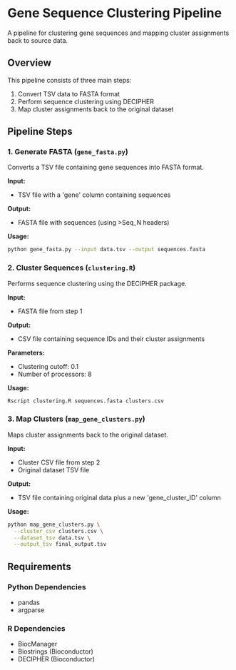 # Gene Sequence Clustering Pipeline

A pipeline for clustering gene sequences and mapping cluster assignments back to source data.

## Overview

This pipeline consists of three main steps:
1. Convert TSV data to FASTA format
2. Perform sequence clustering using DECIPHER
3. Map cluster assignments back to the original dataset

## Pipeline Steps

### 1. Generate FASTA (`gene_fasta.py`)

Converts a TSV file containing gene sequences into FASTA format.

**Input:** 
- TSV file with a 'gene' column containing sequences

**Output:** 
- FASTA file with sequences (using >Seq_N headers)

**Usage:**
```bash
python gene_fasta.py --input data.tsv --output sequences.fasta
```

### 2. Cluster Sequences (`clustering.R`)

Performs sequence clustering using the DECIPHER package.

**Input:** 
- FASTA file from step 1

**Output:** 
- CSV file containing sequence IDs and their cluster assignments

**Parameters:**
- Clustering cutoff: 0.1
- Number of processors: 8

**Usage:**
```bash
Rscript clustering.R sequences.fasta clusters.csv
```

### 3. Map Clusters (`map_gene_clusters.py`)

Maps cluster assignments back to the original dataset.

**Input:**
- Cluster CSV file from step 2
- Original dataset TSV file

**Output:**
- TSV file containing original data plus a new 'gene_cluster_ID' column

**Usage:**
```bash
python map_gene_clusters.py \
  --cluster_csv clusters.csv \
  --dataset_tsv data.tsv \
  --output_tsv final_output.tsv
```

## Requirements

### Python Dependencies
- pandas
- argparse

### R Dependencies
- BiocManager
- Biostrings (Bioconductor)
- DECIPHER (Bioconductor)
